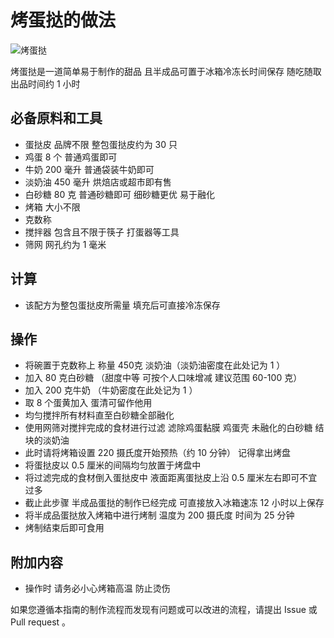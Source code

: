  # 烤蛋挞的做法

 ![烤蛋挞](烤蛋挞.png)

 烤蛋挞是一道简单易于制作的甜品 且半成品可置于冰箱冷冻长时间保存 随吃随取 出品时间约 1 小时

 ## 必备原料和工具

 - 蛋挞皮 品牌不限 整包蛋挞皮约为 30 只 
 - 鸡蛋 8 个 普通鸡蛋即可
 - 牛奶 200 毫升 普通袋装牛奶即可
 - 淡奶油 450 毫升 烘焙店或超市即有售
 - 白砂糖 80 克 普通砂糖即可 细砂糖更优 易于融化
 - 烤箱 大小不限
 - 克数称
 - 搅拌器 包含且不限于筷子 打蛋器等工具
 - 筛网 网孔约为 1 毫米
 
 ## 计算
 - 该配方为整包蛋挞皮所需量 填充后可直接冷冻保存 

 ## 操作

 - 将碗置于克数称上 称量 450克 淡奶油（淡奶油密度在此处记为 1 ） 
 - 加入 80 克白砂糖 （甜度中等 可按个人口味增减 建议范围 60-100 克）
 - 加入 200 克牛奶 （牛奶密度在此处记为 1 ）
 - 取 8 个蛋黄加入 蛋清可留作他用
 - 均匀搅拌所有材料直至白砂糖全部融化
 - 使用网筛对搅拌完成的食材进行过滤 滤除鸡蛋黏膜 鸡蛋壳 未融化的白砂糖 结块的淡奶油
 - 此时请将烤箱设置 220 摄氏度开始预热（约 10 分钟） 记得拿出烤盘
 - 将蛋挞皮以 0.5 厘米的间隔均匀放置于烤盘中
 - 将过滤完成的食材倒入蛋挞皮中 液面距离蛋挞皮上沿 0.5 厘米左右即可不宜过多
 - 截止此步骤 半成品蛋挞的制作已经完成 可直接放入冰箱速冻 12 小时以上保存
 - 将半成品蛋挞放入烤箱中进行烤制 温度为 200 摄氏度 时间为 25 分钟
 - 烤制结束后即可食用

 ## 附加内容

 - 操作时 请务必小心烤箱高温 防止烫伤

 如果您遵循本指南的制作流程而发现有问题或可以改进的流程，请提出 Issue 或 Pull request 。